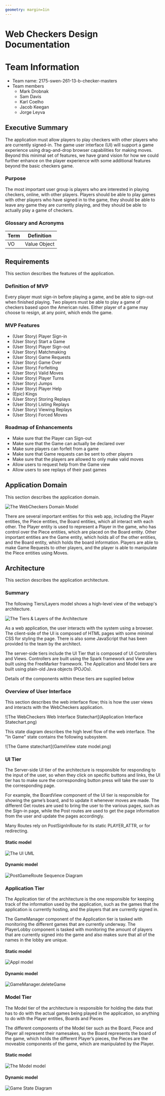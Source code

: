 ```yaml
---
geometry: margin=1in
---
```

# Web Checkers Design Documentation

# Team Information
* Team name: 2175-swen-261-13-b-checker-masters
* Team members
  * Mark Drobnak
  * Sam Davis
  * Karl Coelho
  * Jacob Keegan
  * Jorge Leyva

## Executive Summary

The application must allow players to play checkers with other players who are
currently signed-in. The game user interface (UI) will support a game experience
using drag-and-drop browser capabilities for making moves. Beyond this minimal
set of features, we have grand vision for how we could further enhance on the
player experience with some additional features beyond the basic checkers game.

### Purpose

The most important user group is players who are interested in playing checkers, 
online, with other players. Players should be able to play games with other 
players who have signed in to the game, they should be able to leave any game 
they are currently playing, and they should be able to actually play a game of 
checkers.

### Glossary and Acronyms
| Term | Definition |
|------|------------|
| VO | Value Object |


## Requirements

This section describes the features of the application.

### Definition of MVP
Every player must sign-in before playing a game, and be able to sign-out when 
finished playing. Two players must be able to play a game of checkers based 
upon the American rules. Either player of a game may choose to resign, at any 
point, which ends the game.

### MVP Features
- (User Story) Player Sign-in
- (User Story) Start a Game
- (User Story) Player Sign-out
- (User Story) Matchmaking
- (User Story) Game Requests
- (User Story) Game Over
- (User Story) Forfeiting
- (User Story) Valid Moves
- (User Story) Player Turns
- (User Story) Jumps
- (User Story) Player Help
- (Epic) Kings
- (User Story) Storing Replays
- (User Story) Listing Replays
- (User Story) Viewing Replays
- (User Story) Forced Moves

### Roadmap of Enhancements
- Make sure that the Player can Sign-out 
- Make sure that the Game can actually be declared over
- Make sure players can forfeit from a game
- Make sure that Game requests can be sent to other players
- Make sure that the players are allowed to only make valid moves
- Allow users to request help from the Game view
- Allow users to see replays of their past games

## Application Domain

This section describes the application domain.

![The WebCheckers Domain Model](domain-model.png)

There are several important entities for this web app, including the Player
entities, the Piece entities, the Board entities, which all interact with each
other. The Player entity is used to represent a Player in the game, who has 
control over the Piece entities, which are placed on the Board entity. Other 
important entities are the Game entity, which holds all of the other entities, 
and the Board entity, which holds the board information. Players are able to 
make Game Requests to other players, and the player is able to manipulate the 
Piece entities using Moves.

## Architecture

This section describes the application architecture.

### Summary

The following Tiers/Layers model shows a high-level view of the webapp's 
architecture.

![The Tiers & Layers of the Architecture](architecture-tiers-and-layers.png)

As a web application, the user interacts with the system using a browser.
The client-side of the UI is composed of HTML pages with some minimal CSS for 
styling the page.  There is also some JavaScript that has been provided to the 
team by the architect.

The server-side tiers include the UI Tier that is composed of UI Controllers
and Views. Controllers are built using the Spark framework and View are built 
using the FreeMarker framework.  The Application and Model tiers are built 
using plain-old Java objects (POJOs).

Details of the components within these tiers are supplied below

### Overview of User Interface

This section describes the web interface flow; this is how the user views and 
interacts with the WebCheckers application.

![The WebCheckers Web Interface Statechart](Application Interface Statechart.png)

This state diagram describes the high level flow of the web interface. The 
"In Game" state contains the following subsystem.

![The Game statechart](GameView state model.png)

### UI Tier
The Server-side UI tier of the architecture is responsible for responding to the
input of the user, so when they click on specific buttons and links, the UI tier 
has to make sure the corresponding button press will take the user to the 
corresponding page.

For example, the BoardView component of the UI tier is responsible for showing 
the game’s board, and to update it whenever moves are made.  The different Get 
routes are used to bring the user to the various pages, such as the Sign-in 
page, while the Post routes are used to get the page information from the user 
and update the pages accordingly.

Many Routes rely on PostSignInRoute for its static PLAYER_ATTR, or for redirecting.

#### Static model
![The UI UML](UI.png)

#### Dynamic model
![PostGameRoute Sequence Diagram](game-route-seq-diagram.jpg)


### Application Tier
The Application tier of the architecture is the one responsible for keeping 
track of the information used by the application, such as the games that the 
application is currently hosting, and the players that are currently signed in.

The GameManager component of the Application tier is tasked with monitoring the 
different games that are currently underway. The PlayerLobby component is 
tasked with monitoring the amount of players that are currently signed into the 
game and also makes sure that all of the names in the lobby are unique.

#### Static model
![Appl model](Appl.PNG)


#### Dynamic model
![GameManager.deleteGame](game-manager-delete-game.jpg)


### Model Tier
The Model tier of the architecture is responsible for holding the data that has 
to do with the actual games being played in the application, so anything to do 
with the Player entities, Boards and Pieces

The different components of the Model tier such as the Board, Piece and Player 
all represent their namesakes, so the Board represents the board of the game, 
which holds the different Player’s pieces, the Pieces are the moveable 
components of the game, which are manipulated by the Player.

#### Static model
![The Model model](Model.PNG)
#### Dynamic model
![Game State Diagram](game-state-diagram.jpg)
